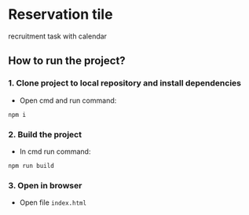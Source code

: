 # Reservation tile
recruitment task with calendar

## How to run the project?
### 1. Clone project to local repository and install dependencies  
*  Open cmd and run command:
``` 
npm i 
```

### 2. Build the project  
*  In cmd run command:
```
npm run build
```
### 3. Open in browser  
*  Open file `index.html`